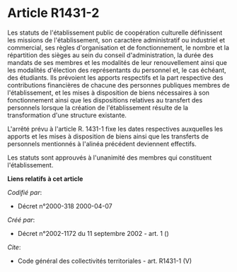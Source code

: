 # Article R1431-2

Les statuts de l'établissement public de coopération culturelle définissent les missions de l'établissement, son caractère
administratif ou industriel et commercial, ses règles d'organisation et de fonctionnement, le nombre et la répartition des
sièges au sein du conseil d'administration, la durée des mandats de ses membres et les modalités de leur renouvellement ainsi
que les modalités d'élection des représentants du personnel et, le cas échéant, des étudiants. Ils prévoient les apports
respectifs et la part respective des contributions financières de chacune des personnes publiques membres de l'établissement,
et les mises à disposition de biens nécessaires à son fonctionnement ainsi que les dispositions relatives au transfert des
personnels lorsque la création de l'établissement résulte de la transformation d'une structure existante.

L'arrêté prévu à l'article R. 1431-1 fixe les dates respectives auxquelles les apports et les mises à disposition de biens
ainsi que les transferts de personnels mentionnés à l'alinéa précédent deviennent effectifs. 

Les statuts sont approuvés à l'unanimité des membres qui constituent l'établissement.

**Liens relatifs à cet article**

_Codifié par_:

  - Décret n°2000-318 2000-04-07

_Créé par_:

  - Décret n°2002-1172 du 11 septembre 2002 - art. 1 ()

_Cite_:

  - Code général des collectivités territoriales - art. R1431-1 (V)
